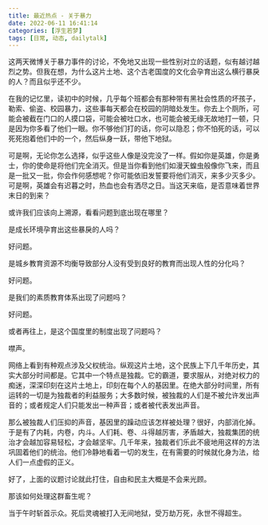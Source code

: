 ```yaml
---
title: 最近热点 - 关于暴力
date: 2022-06-11 16:41:14
categories: [浮生若梦]
tags: [日常, 动态, dailytalk]
---
```


这两天微博关于暴力事件的讨论，不免地又出现一些性别对立的话题，似有越讨越烈之势。但我在想，为什么这片土地、这个古老国度的文化会孕育出这么横行暴戾的人？而且似乎还不少。

在我的记忆里，读初中的时候，几乎每个班都会有那种带有黑社会性质的坏孩子，勒索、偷盗、校园暴力，这些事每天都会在校园的阴暗处发生。你去上个厕所，可能会被截在门口的人摸口袋，可能会被吐口水，也可能会被无缘无故地打一顿，只是因为你多看了他们一眼。你不够他们打的话，你可以隐忍；你不怕死的话，可以死死抱着他们中的一个，然后纵身一跃，带他下地狱。

可是啊，无论你怎么选择，似乎这些人像是没完没了一样。假如你是英雄，你是勇士，你的使命是将他们完全消灭。但是当你看到他们如漫天蝗虫般像你飞来，而且是一批又一批，你会作何感想呢？你可能依旧发誓要将他们消灭，来多少灭多少。可是啊，英雄会有迟暮之时，热血也会有洒尽之日。当这天来临，是否意味着世界末日的到来？

或许我们应该向上溯源，看看问题到底出现在哪里？

是成长环境孕育出这些暴戾的人吗？

好问题。

是城乡教育资源不均衡导致部分人没有受到良好的教育而出现人性的分化吗？

好问题。

是我们的素质教育体系出现了问题吗？

好问题。

或者再往上，是这个国度里的制度出现了问题吗？

噤声。

网络上看到有种观点涉及父权统治。纵观这片土地，这个民族上下几千年历史，其实大部分时间都是。它其中一个特点是独裁。它的霸道，要求服从，对绝对权力的痴迷，深深印刻在这片土地上，印刻在每个人的基因里。在绝大部分时间里，所有运转的一切是为独裁者的利益服务；大多数时候，被独裁的人们是不被允许发出声音的；或者规定人们只能发出一种声音；或者被代表发出声音。

那么被独裁人们压抑的声音，基因里的躁动应该怎样被处理？很好，内部消化掉。于是有了内耗，内卷，内斗。人们耗、卷、斗得越厉害，矛盾越大，独裁集团的统治才会越加容易轻松，才会越坚牢。几千年来，独裁者们乐此不疲地用这样的方法巩固着他们的统治。他们冷静地看着一切的发生，在有需要的时候就化身为法，给人们一点虚假的正义。

好了，上面的议题讨论就此打住，自由和民主大概是不会来光顾。

那该如何处理这群畜生呢？

当于午时斩首示众。死后灵魂被打入无间地狱，受万劫万死，永世不得超生。